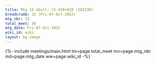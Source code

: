 ```yaml
---
title: Mtg 15 &bull; CS-428+828 (202230)
breadcrumb: 15 (Fri-07-Oct-2022)
mtg_nbr: 15
total_meet: 36
mtg_date: Fri-07-Oct-2022
wiki_id: wiki
layout: bg-image
---
```


{%- include meetings/main.html
    tm=page.total_meet
    mn=page.mtg_nbr
    md=page.mtg_date
    ww=page.wiki_id
-%}
